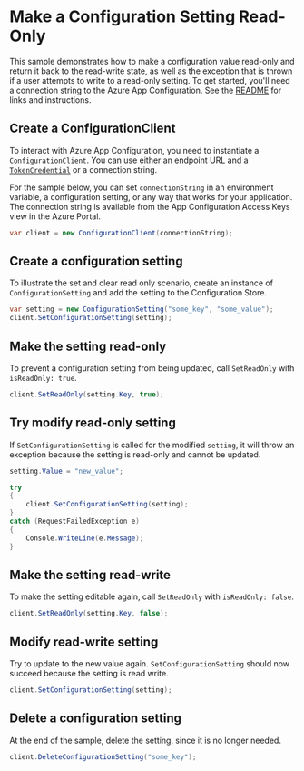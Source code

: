 # Make a Configuration Setting Read-Only

This sample demonstrates how to make a configuration value read-only and return it back to the read-write state, as well as the exception that is thrown if a user attempts to write to a read-only setting. To get started, you'll need a connection string to the Azure App Configuration. See the [README](https://github.com/Azure/azure-sdk-for-net/blob/main/sdk/appconfiguration/Azure.Data.AppConfiguration/README.md) for links and instructions.

## Create a ConfigurationClient

To interact with Azure App Configuration, you need to instantiate a `ConfigurationClient`. You can use either an endpoint URL and a [`TokenCredential`](https://github.com/Azure/azure-sdk-for-net/blob/main/sdk/identity/Azure.Identity/README.md#credentials) or a connection string.
 
For the sample below, you can set `connectionString` in an environment variable, a configuration setting, or any way that works for your application. The connection string is available from the App Configuration Access Keys view in the Azure Portal.

```C# Snippet:AzConfigSample3_CreateConfigurationClient
var client = new ConfigurationClient(connectionString);
```

## Create a configuration setting

To illustrate the set and clear read only scenario, create an instance of `ConfigurationSetting` and add the setting to the Configuration Store.

```C# Snippet:AzConfigSample3_SetConfigurationSetting
var setting = new ConfigurationSetting("some_key", "some_value");
client.SetConfigurationSetting(setting);
```

## Make the setting read-only

To prevent a configuration setting from being updated, call `SetReadOnly` with `isReadOnly: true`.

```C# Snippet:AzConfigSample3_SetReadOnly
client.SetReadOnly(setting.Key, true);
```

## Try modify read-only setting

If `SetConfigurationSetting` is called for the modified `setting`, it will throw an exception because the setting is read-only and cannot be updated.

```C# Snippet:AzConfigSample3_SetConfigurationSettingReadOnly
setting.Value = "new_value";

try
{
    client.SetConfigurationSetting(setting);
}
catch (RequestFailedException e)
{
    Console.WriteLine(e.Message);
}
```

## Make the setting read-write

To make the setting editable again, call `SetReadOnly` with `isReadOnly: false`.

```C# Snippet:AzConfigSample3_SetReadWrite
client.SetReadOnly(setting.Key, false);
```

## Modify read-write setting

Try to update to the new value again. `SetConfigurationSetting` should now succeed because the setting is read write.

```C# Snippet:AzConfigSample3_SetConfigurationSettingReadWrite
client.SetConfigurationSetting(setting);
```

## Delete a configuration setting

At the end of the sample, delete the setting, since it is no longer needed.

```C# Snippet:AzConfigSample3_DeleteConfigurationSetting
client.DeleteConfigurationSetting("some_key");
```